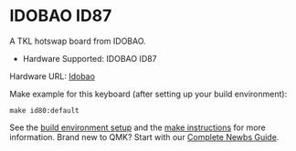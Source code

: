 # IDOBAO ID87

A TKL hotswap board from IDOBAO.

* Hardware Supported: IDOBAO ID87

Hardware URL: [Idobao](https://www.idobao.net/products/idobao-id87-80-hot-swappable-mechanical-keyboard-kit?variant=33990062604419)

Make example for this keyboard (after setting up your build environment):

    make id80:default

See the [build environment setup](https://docs.qmk.fm/#/getting_started_build_tools) and the [make instructions](https://docs.qmk.fm/#/getting_started_make_guide) for more information. Brand new to QMK? Start with our [Complete Newbs Guide](https://docs.qmk.fm/#/newbs).